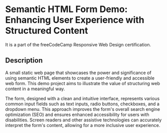 # Semantic HTML Form Demo: Enhancing User Experience with Structured Content

It is a part of the freeCodeCamp Responsive Web Design certification.

## Description

A small static web page that showcases the power and significance of using semantic HTML elements to create a user-friendly and accessible web form. This demo project aims to illustrate the value of structuring web content in a meaningful way.

The form, designed with a clean and intuitive interface, represents various common input fields such as text inputs, radio buttons, checkboxes, and a dropdown menu. This approach improves the form's overall search engine optimization (SEO) and ensures enhanced accessibility for users with disabilities. Screen readers and other assistive technologies can accurately interpret the form's content, allowing for a more inclusive user experience.
